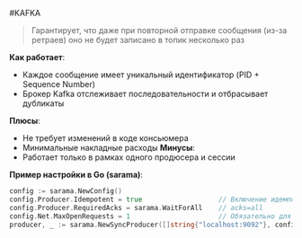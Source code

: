 #KAFKA 

> Гарантирует, что даже при повторной отправке сообщения (из-за ретраев) оно не будет записано в топик несколько раз

**Как работает**:
- Каждое сообщение имеет уникальный идентификатор (PID + Sequence Number)
- Брокер Kafka отслеживает последовательности и отбрасывает дубликаты

**Плюсы**:
- Не требует изменений в коде консьюмера
- Минимальные накладные расходы
**Минусы**:
- Работает только в рамках одного продюсера и сессии

**Пример настройки в Go (sarama)**:
```go
config := sarama.NewConfig()
config.Producer.Idempotent = true                   // Включение идемпотентности
config.Producer.RequiredAcks = sarama.WaitForAll    // acks=all
config.Net.MaxOpenRequests = 1                      // Обязательно для идемпотентности
producer, _ := sarama.NewSyncProducer([]string{"localhost:9092"}, config)
```